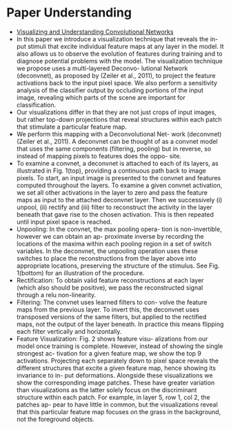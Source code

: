 # Paper Understanding
- [Visualizing and Understanding Convolutional Networks](https://arxiv.org/pdf/1311.2901.pdf)
- In this paper we introduce a visualization technique that reveals the in- put stimuli that excite individual feature maps at any layer in the model. It also allows us to observe the evolution of features during training and to diagnose potential problems with the model. The visualization technique we propose uses a multi-layered Deconvo- lutional Network (deconvnet), as proposed by (Zeiler et al., 2011), to project the feature activations back to the input pixel space. We also perform a sensitivity analysis of the classifier output by occluding portions of the input image, revealing which parts of the scene are important for classification.
- Our visualizations differ in that they are not just crops of input images, but rather top-down projections that reveal structures within each patch that stimulate a particular feature map.
- We perform this mapping with a Deconvolutional Net- work (deconvnet) (Zeiler et al., 2011). A deconvnet can be thought of as a convnet model that uses the same components (filtering, pooling) but in reverse, so instead of mapping pixels to features does the oppo- site.
- To examine a convnet, a deconvnet is attached to each of its layers, as illustrated in Fig. 1(top), providing a continuous path back to image pixels. To start, an input image is presented to the convnet and features computed throughout the layers. To examine a given convnet activation, we set all other activations in the layer to zero and pass the feature maps as input to the attached deconvnet layer. Then we successively (i) unpool, (ii) rectify and (iii) filter to reconstruct the activity in the layer beneath that gave rise to the chosen activation. This is then repeated until input pixel space is reached.
- Unpooling: In the convnet, the max pooling opera- tion is non-invertible, however we can obtain an ap- proximate inverse by recording the locations of the maxima within each pooling region in a set of switch variables. In the deconvnet, the unpooling operation uses these switches to place the reconstructions from the layer above into appropriate locations, preserving the structure of the stimulus. See Fig. 1(bottom) for an illustration of the procedure.
- Rectification: To obtain valid feature reconstructions at each layer (which also should be positive), we pass the reconstructed signal through a relu non-linearity.
- Filtering: The convnet uses learned filters to con- volve the feature maps from the previous layer. To invert this, the deconvnet uses transposed versions of the same filters, but applied to the rectified maps, not the output of the layer beneath. In practice this means flipping each filter vertically and horizontally.
- Feature Visualization: Fig. 2 shows feature visu- alizations from our model once training is complete. However, instead of showing the single strongest ac- tivation for a given feature map, we show the top 9 activations. Projecting each separately down to pixel space reveals the different structures that excite a given feature map, hence showing its invariance to in- put deformations. Alongside these visualizations we show the corresponding image patches. These have greater variation than visualizations as the latter solely focus on the discriminant structure within each patch. For example, in layer 5, row 1, col 2, the patches ap- pear to have little in common, but the visualizations reveal that this particular feature map focuses on the grass in the background, not the foreground objects.